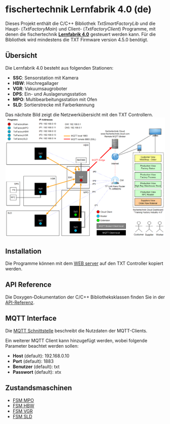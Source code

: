 # fischertechnik Lernfabrik 4.0 (de)
Dieses Projekt enthält die C/C++ Bibliothek *TxtSmartFactoryLib* und die Haupt- (*TxtFactoryMain*) und Client- (*TxtFactoryClient*) Programme,
mit denen die fischertechnik [**Lernfabrik 4.0**](https://www.fischertechnik.de/de-de/service/elearning/lehren/lernfabrik-4) gesteuert werden kann. Für die Bibliothek wird mindestens die TXT Firmware version 4.5.0 benötigt.

## Übersicht 
Die Lernfabrik 4.0 besteht aus folgenden Stationen:
* **SSC**: Sensorstation mit Kamera
* **HBW**: Hochregallager
* **VGR**: Vakuumsaugroboter
* **DPS**: Ein- und Auslagerungsstation
* **MPO**: Multibearbeitungsstation mit Ofen
* **SLD**: Sortierstrecke mit Farberkennung

Das nächste Bild zeigt die Netzwerkübersicht mit den TXT Controllern.
![Netzwerkübersicht](doc/Overview_Network.PNG "Netzwerkübersicht")

## Installation
Die Programme können mit dem [WEB server](doc/WEBServer_de.md) auf den TXT Controller kopiert werden.

## API Reference
Die Doxygen-Dokumentation der C/C++ Bibliotheksklassen finden Sie in der [API-Referenz](https://fischertechnik.github.io/txt_training_factory_doc/html/index.html).

## MQTT Interface
Die [MQTT Schnittstelle](TxtSmartFactoryLib/doc/MqttInterface.md)  beschreibt die Nutzdaten der MQTT-Clients.

Ein weiterer MQTT Client kann hinzugefügt werden, wobei folgende Parameter beachtet werden sollen:
* **Host** (default): 192.168.0.10
* **Port** (default): 1883
* **Benutzer** (default): txt
* **Passwort** (default): xtx

## Zustandsmaschinen
* [FSM MPO](https://fischertechnik.github.io/txt_training_factory_doc/html/dot_TxtMultiProcessingStationRun.png)
* [FSM HBW](https://fischertechnik.github.io/txt_training_factory_doc/html/dot_TxtHighBayWarehouseRun.png)
* [FSM VGR](https://fischertechnik.github.io/txt_training_factory_doc/html/dot_TxtVacuumGripperRobotRun.png)
* [FSM SLD](https://fischertechnik.github.io/txt_training_factory_doc/html/dot_TxtSortingLineRun.png)
